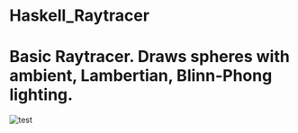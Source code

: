 # Haskell_Raytracer

# Basic Raytracer. Draws spheres with ambient, Lambertian, Blinn-Phong lighting.

![test](https://user-images.githubusercontent.com/25410102/165648116-099550d5-6ef5-4b49-94bf-db214ee83cad.png)
